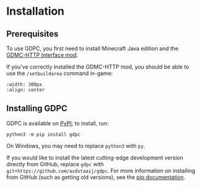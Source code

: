 # Installation


## Prerequisites

To use GDPC, you first need to install Minecraft Java edition and the
[GDMC-HTTP Interface mod](https://github.com/Niels-NTG/gdmc_http_interface).


If you've correctly installed the GDMC-HTTP mod, you should be able to use
the `/setbuildarea` command in-game:

```{image} ../images/setbuildarea.png
:width: 300px
:align: center
```


## Installing GDPC

GDPC is available on [PyPI](https://pypi.org/project/gdpc/); to install, run:
```
python3 -m pip install gdpc
```

On Windows, you may need to replace `python3` with `py`.

If you would like to install the latest cutting-edge development version directly from GitHub, replace `gdpc` with `git+https://github.com/avdstaaij/gdpc`.
For more information on installing from GitHub (such as getting old versions), see the [pip documentation](https://pip.pypa.io/en/stable/topics/vcs-support/).

